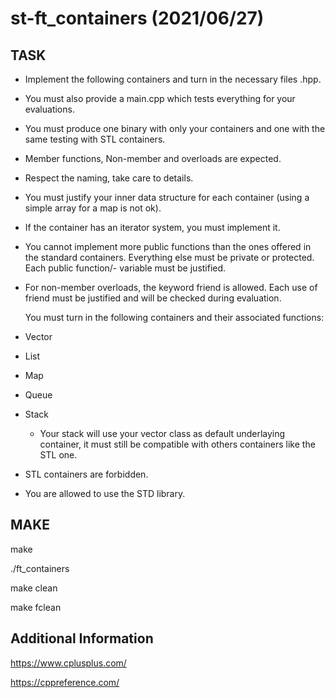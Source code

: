 # st-ft_containers (2021/06/27)
## TASK
- Implement the following containers and turn in the necessary files <container>.hpp.
- You must also provide a main.cpp which tests everything for your evaluations.
- You must produce one binary with only your containers and one with the same testing with STL containers.
- Member functions, Non-member and overloads are expected.
- Respect the naming, take care to details.
- You must justify your inner data structure for each container (using a simple array
for a map is not ok).
- If the container has an iterator system, you must implement it.
- You cannot implement more public functions than the ones offered in the standard containers. Everything else must be private or protected. Each public function/- variable must be justified.
- For non-member overloads, the keyword friend is allowed. Each use of friend must be justified and will be checked during evaluation.

  You must turn in the following containers and their associated functions:
- Vector
- List
- Map
- Queue
- Stack

  - Your stack will use your vector class as default underlaying container, it must still be compatible with others containers like the STL one.
- STL containers are forbidden.
- You are allowed to use the STD library.

## MAKE
make

./ft_containers

make clean

make fclean

## Additional Information
https://www.cplusplus.com/

https://cppreference.com/
